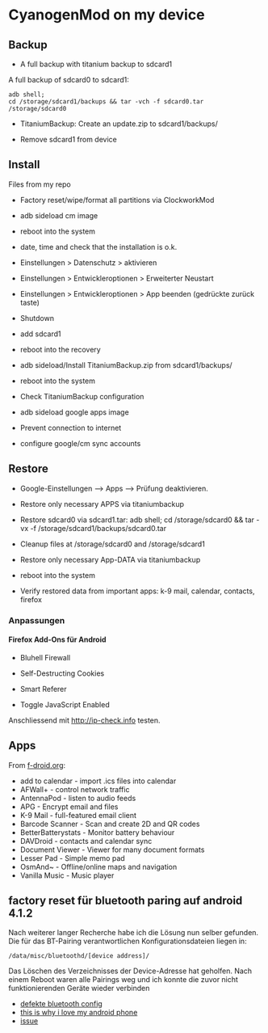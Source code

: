 # CyanogenMod on my device

## Backup

*   A full backup with titanium backup to sdcard1

A full backup of sdcard0 to sdcard1:

	adb shell;
	cd /storage/sdcard1/backups && tar -vch -f sdcard0.tar /storage/sdcard0

*   TitaniumBackup: Create an update.zip to sdcard1/backups/

*   Remove sdcard1 from device

## Install

Files from my repo

-   Factory reset/wipe/format all partitions via ClockworkMod

-   adb sideload cm image

-   reboot into the system

-   date, time and check that the installation is o.k.

-   Einstellungen \> Datenschutz \> aktivieren

-   Einstellungen \> Entwickleroptionen \> Erweiterter Neustart

-   Einstellungen \> Entwickleroptionen \> App beenden (gedrückte zurück
    taste)

-   Shutdown

-   add sdcard1

-   reboot into the recovery

-   adb sideload/Install TitaniumBackup.zip from sdcard1/backups/

-   reboot into the system

-   Check TitaniumBackup configuration

-   adb sideload google apps image

-   Prevent connection to internet

-   configure google/cm sync accounts

## Restore

-   Google-Einstellungen –\> Apps –\> Prüfung deaktivieren.

-   Restore only necessary APPS via titaniumbackup

-   Restore sdcard0 via sdcard1.tar: adb shell; cd /storage/sdcard0 &&
    tar -vx -f /storage/sdcard1/backups/sdcard0.tar

-   Cleanup files at /storage/sdcard0 and /storage/sdcard1

-   Restore only necessary App-DATA via titaniumbackup

-   reboot into the system

-   Verify restored data from important apps: k-9 mail, calendar,
    contacts, firefox

### Anpassungen

#### Firefox Add-Ons für Android

-   Bluhell Firewall

-   Self-Destructing Cookies

-   Smart Referer

-   Toggle JavaScript Enabled

Anschliessend mit <http://ip-check.info> testen.

## Apps

From [f-droid.org](http://f-droid.org):

* add to calendar - import .ics files into calendar
* AFWall+ - control network traffic
* AntennaPod - listen to audio feeds
* APG - Encrypt email and files
* K-9 Mail - full-featured email client
* Barcode Scanner - Scan and create 2D and QR codes
* BetterBatterystats - Monitor battery behaviour
* DAVDroid - contacts and calendar sync
* Document Viewer - Viewer for many document formats
* Lesser Pad - Simple memo pad
* OsmAnd~ - Offline/online maps and navigation
* Vanilla Music - Music player


## factory reset für bluetooth paring auf android 4.1.2

Nach weiterer langer Recherche habe ich die Lösung nun selber gefunden.
Die für das BT-Pairing verantwortlichen Konfigurationsdateien liegen in:

    /data/misc/bluetoothd/[device address]/

Das Löschen des Verzeichnisses der Device-Adresse hat geholfen. Nach
einem Reboot waren alle Pairings weg und ich konnte die zuvor nicht
funktionierenden Geräte wieder verbinden

* [defekte bluetooth config](http://www.android-hilfe.de/android-allgemein/158745-defekte-bluetooth-konfiguration.html)
* [this is why i love my android phone](http://sandeep.wordpress.com/2011/07/02/this-is-why-i-love-my-android-phone/)
* [issue](https://code.google.com/p/android/issues/detail?id=24522)
